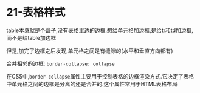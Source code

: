 # 21-表格样式

table本身就是个盒子,没有表格里边的边框.想给单元格加边框,是给tr和td加边框,而不是给table加边框

但是,加完了边框之后发现,单元格之间是有缝隙的(水平和垂直方向都有)

合并相邻的边框: `border-collapse: collapse`

在CSS中,`border-collapse`属性主要用于控制表格的边框渲染方式.它决定了表格中单元格之间的边框是分离的还是合并的.这个属性常用于HTML表格布局
